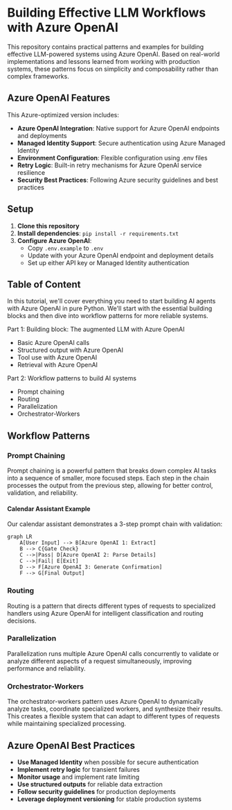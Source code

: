 # Building Effective LLM Workflows with Azure OpenAI

This repository contains practical patterns and examples for building effective LLM-powered systems using Azure OpenAI. Based on real-world implementations and lessons learned from working with production systems, these patterns focus on simplicity and composability rather than complex frameworks.

## Azure OpenAI Features

This Azure-optimized version includes:
- **Azure OpenAI Integration**: Native support for Azure OpenAI endpoints and deployments
- **Managed Identity Support**: Secure authentication using Azure Managed Identity
- **Environment Configuration**: Flexible configuration using .env files
- **Retry Logic**: Built-in retry mechanisms for Azure OpenAI service resilience
- **Security Best Practices**: Following Azure security guidelines and best practices

## Setup

1. **Clone this repository**
2. **Install dependencies**: `pip install -r requirements.txt`
3. **Configure Azure OpenAI**:
   - Copy `.env.example` to `.env`
   - Update with your Azure OpenAI endpoint and deployment details
   - Set up either API key or Managed Identity authentication

## Table of Content

In this tutorial, we'll cover everything you need to start building AI agents with Azure OpenAI in pure Python. We'll start with the essential building blocks and then dive into workflow patterns for more reliable systems.

Part 1: Building block: The augmented LLM with Azure OpenAI

- Basic Azure OpenAI calls
- Structured output with Azure OpenAI
- Tool use with Azure OpenAI
- Retrieval with Azure OpenAI
  
Part 2: Workflow patterns to build AI systems

- Prompt chaining
- Routing
- Parallelization
- Orchestrator-Workers

## Workflow Patterns

### Prompt Chaining

Prompt chaining is a powerful pattern that breaks down complex AI tasks into a sequence of smaller, more focused steps. Each step in the chain processes the output from the previous step, allowing for better control, validation, and reliability.

#### Calendar Assistant Example

Our calendar assistant demonstrates a 3-step prompt chain with validation:

```mermaid
graph LR
    A[User Input] --> B[Azure OpenAI 1: Extract]
    B --> C{Gate Check}
    C -->|Pass| D[Azure OpenAI 2: Parse Details]
    C -->|Fail| E[Exit]
    D --> F[Azure OpenAI 3: Generate Confirmation]
    F --> G[Final Output]
```

### Routing

Routing is a pattern that directs different types of requests to specialized handlers using Azure OpenAI for intelligent classification and routing decisions.

### Parallelization

Parallelization runs multiple Azure OpenAI calls concurrently to validate or analyze different aspects of a request simultaneously, improving performance and reliability.

### Orchestrator-Workers

The orchestrator-workers pattern uses Azure OpenAI to dynamically analyze tasks, coordinate specialized workers, and synthesize their results. This creates a flexible system that can adapt to different types of requests while maintaining specialized processing.

## Azure OpenAI Best Practices

- **Use Managed Identity** when possible for secure authentication
- **Implement retry logic** for transient failures
- **Monitor usage** and implement rate limiting
- **Use structured outputs** for reliable data extraction
- **Follow security guidelines** for production deployments
- **Leverage deployment versioning** for stable production systems
